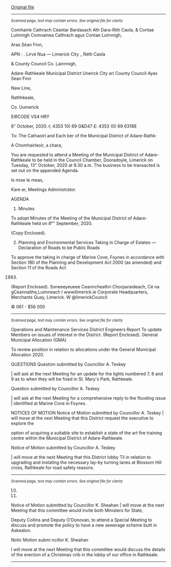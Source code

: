 [Original file](https://www.limerick.ie/sites/default/files/media/documents/2020-10/00-agenda-13th-october-2020-1.pdf)

---
*<small>Scanned page, text may contain errors. See original file for clarity</small>*  

Comhairle Cathrach Céantar Bardasach Ath Dara-Rith Caola,
& Contae Luimnigh Comnainea Cathrach agus Contae Luirnnigh,

Aras Séan Finn,

APN : . Lirvé Nua
— Limerick City _ Réth Caola

& County Council Co. Lainnnigh,

Adare-Rathkeale Municipal District
Unerick City ari County Council
Ayas Sean Finn

Naw Line,

Rathhkeale,

Co. Uumerick

EIRCODE VS4 HRY

8" October, 2020. t; 4353 10) 69 G&D47
£: 4353 (0) 69 63188

To: The Cathaoirl and Each ber of the Municipal District of Adare-Rathk:

A Chomhairleoir, a chara,

You are requested to attend a Meeting of the Municipal District of Adare-Rathkeale to be held in
the Council Chamber, Dooradoyle, Limerick on Tuesday, 13" October, 2020 at 9.30 a.m. The
business to be transacted is set out on the appended Agenda.

Is mise le meas,

Kare er,
Meetings Administrator.

AGENDA
1. Minutes

To adopt Minutes of the Meeting of the Municipal District of Adare-Rathkeale held on 8°"
September, 2020.

(Copy Enclosed).

2. Planning and Environmental Services
Taking in Charge of Estates — Declaration of Roads to be Public Roads

To approve the taking in charge of Marine Cove, Foynes in accordance with Section 180 of
the Planning and Development Act 2000 (as amended) and Section 11 of the Roads Act

1993.
(Report Enclosed).
Soneeeyeueee
Ceanncheathri Chorparaideach, Cé na gCeannaithe,Luimneach I wwwilimerick.ie
Corporate Headquarters, Merchants Quay, Limerick. W @limerickCouncil

© 061 - $56 000


---
*<small>Scanned page, text may contain errors. See original file for clarity</small>*  

Operations and Maintenance Services
District Engineers Report
To update Members on issues of interest in the District.
(Report Enclosed).
General Municipal Allocation (GMA)

To review position in relation to allocations under the General Municipal Allocation 2020.

QUESTIONS
Question submitted by Councillor A. Teskey

| will ask at the next Meeting for an update for the lights numbered 7, 8 and 9 as to when
they will be fixed in St. Mary's Park, Rathkeale.

Question submitted by Councillor A. Teskey

| will ask at the next Meeting for a comprehensive reply to the flooding issue | identified
at Marine Cove in Foynes.

NOTICES OF MOTION
Notice of Motion submitted by Councillor A. Teskey
| will move at the next Meeting that this District request the executive to explore the

option of acquiring a suitable site to establish a state of the art fire training centre within
the Municipal District of Adare-Rathkeale.

Notice of Motion submitted by Councillor A. Teskey

| will move at the next Meeting that this District lobby Til in relation to upgrading and
instating the necessary lay-by turning lanes at Blossom Hill cross, Rathkeale for road
safety reasons.


---
*<small>Scanned page, text may contain errors. See original file for clarity</small>*  

10.

11.

Notice of Motion submitted by Councillor K. Sheahan
| will move at the next Meeting that this committee would invite both Ministers for State,

Deputy Collins and Deputy O’Donovan, to attend a Special Meeting to discuss and
promote the policy to have a new sewerage scheme built in Askeaton.

Notic Motion submi ncillor K. Sheahan

I will move at the next Meeting that this committee would discuss the details of the
erection of a Christmas crib in the lobby of our office in Rathkeale.


---
